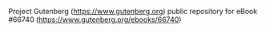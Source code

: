 Project Gutenberg (https://www.gutenberg.org) public repository for
eBook #66740 (https://www.gutenberg.org/ebooks/66740)
